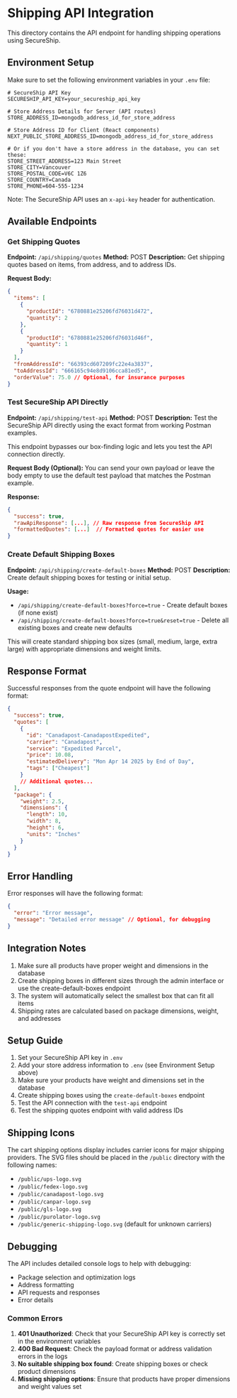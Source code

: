 # Shipping API Integration

This directory contains the API endpoint for handling shipping operations using SecureShip.

## Environment Setup

Make sure to set the following environment variables in your `.env` file:

```
# SecureShip API Key
SECURESHIP_API_KEY=your_secureship_api_key

# Store Address Details for Server (API routes)
STORE_ADDRESS_ID=mongodb_address_id_for_store_address

# Store Address ID for Client (React components)
NEXT_PUBLIC_STORE_ADDRESS_ID=mongodb_address_id_for_store_address

# Or if you don't have a store address in the database, you can set these:
STORE_STREET_ADDRESS=123 Main Street
STORE_CITY=Vancouver
STORE_POSTAL_CODE=V6C 1Z6
STORE_COUNTRY=Canada
STORE_PHONE=604-555-1234
```

Note: The SecureShip API uses an `x-api-key` header for authentication.

## Available Endpoints

### Get Shipping Quotes

**Endpoint:** `/api/shipping/quotes`
**Method:** POST
**Description:** Get shipping quotes based on items, from address, and to address IDs.

**Request Body:**

```json
{
  "items": [
    {
      "productId": "6780881e25206fd76031d472",
      "quantity": 2
    },
    {
      "productId": "6780881e25206fd76031d46f",
      "quantity": 1
    }
  ],
  "fromAddressId": "66393cd607209fc22e4a3837",
  "toAddressId": "666165c94e8d9106cca81ed5",
  "orderValue": 75.0 // Optional, for insurance purposes
}
```

### Test SecureShip API Directly

**Endpoint:** `/api/shipping/test-api`
**Method:** POST
**Description:** Test the SecureShip API directly using the exact format from working Postman examples.

This endpoint bypasses our box-finding logic and lets you test the API connection directly.

**Request Body (Optional):**
You can send your own payload or leave the body empty to use the default test payload that matches the Postman example.

**Response:**

```json
{
  "success": true,
  "rawApiResponse": [...], // Raw response from SecureShip API
  "formattedQuotes": [...]  // Formatted quotes for easier use
}
```

### Create Default Shipping Boxes

**Endpoint:** `/api/shipping/create-default-boxes`
**Method:** POST
**Description:** Create default shipping boxes for testing or initial setup.

**Usage:**

- `/api/shipping/create-default-boxes?force=true` - Create default boxes (if none exist)
- `/api/shipping/create-default-boxes?force=true&reset=true` - Delete all existing boxes and create new defaults

This will create standard shipping box sizes (small, medium, large, extra large) with appropriate dimensions and weight limits.

## Response Format

Successful responses from the quote endpoint will have the following format:

```json
{
  "success": true,
  "quotes": [
    {
      "id": "Canadapost-CanadapostExpedited",
      "carrier": "Canadapost",
      "service": "Expedited Parcel",
      "price": 10.08,
      "estimatedDelivery": "Mon Apr 14 2025 by End of Day",
      "tags": ["Cheapest"]
    }
    // Additional quotes...
  ],
  "package": {
    "weight": 2.5,
    "dimensions": {
      "length": 10,
      "width": 8,
      "height": 6,
      "units": "Inches"
    }
  }
}
```

## Error Handling

Error responses will have the following format:

```json
{
  "error": "Error message",
  "message": "Detailed error message" // Optional, for debugging
}
```

## Integration Notes

1. Make sure all products have proper weight and dimensions in the database
2. Create shipping boxes in different sizes through the admin interface or use the create-default-boxes endpoint
3. The system will automatically select the smallest box that can fit all items
4. Shipping rates are calculated based on package dimensions, weight, and addresses

## Setup Guide

1. Set your SecureShip API key in `.env`
2. Add your store address information to `.env` (see Environment Setup above)
3. Make sure your products have weight and dimensions set in the database
4. Create shipping boxes using the `create-default-boxes` endpoint
5. Test the API connection with the `test-api` endpoint
6. Test the shipping quotes endpoint with valid address IDs

## Shipping Icons

The cart shipping options display includes carrier icons for major shipping providers. The SVG files should be placed in the `/public` directory with the following names:

- `/public/ups-logo.svg`
- `/public/fedex-logo.svg`
- `/public/canadapost-logo.svg`
- `/public/canpar-logo.svg`
- `/public/gls-logo.svg`
- `/public/purolator-logo.svg`
- `/public/generic-shipping-logo.svg` (default for unknown carriers)

## Debugging

The API includes detailed console logs to help with debugging:

- Package selection and optimization logs
- Address formatting
- API requests and responses
- Error details

### Common Errors

1. **401 Unauthorized**: Check that your SecureShip API key is correctly set in the environment variables
2. **400 Bad Request**: Check the payload format or address validation errors in the logs
3. **No suitable shipping box found**: Create shipping boxes or check product dimensions
4. **Missing shipping options**: Ensure that products have proper dimensions and weight values set
